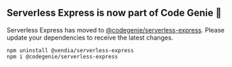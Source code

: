 ## Serverless Express is now part of Code Genie 🎉
Serverless Express has moved to [@codegenie/serverless-express](https://www.npmjs.com/package/@codegenie/serverless-express). Please update your dependencies to receive the latest changes.

```
npm uninstall @vendia/serverless-express
npm i @codegenie/serverless-express
```